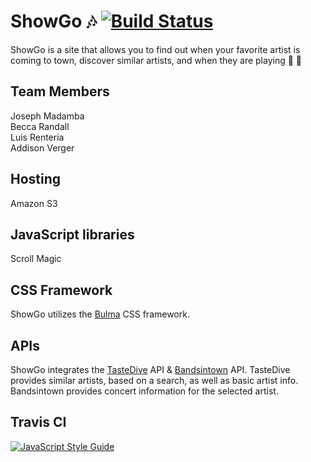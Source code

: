 # ShowGo :notes: [![Build Status](https://travis-ci.com/addisonverger/Phase-1-Group-Project.svg?branch=master)](https://travis-ci.com/addisonverger/Phase-1-Group-Project)
ShowGo is a site that allows you to find out when your favorite artist is coming to town, discover similar artists, and when they are playing  :guitar: :metal:

## Team Members
Joseph Madamba  
Becca Randall  
Luis Renteria  
Addison Verger

## Hosting
Amazon S3

## JavaScript libraries
Scroll Magic

## CSS Framework
ShowGo utilizes the [Bulma](https://bulma.io/) CSS framework.

## APIs
ShowGo integrates the [TasteDive](https://tastedive.com/read/api) API & [Bandsintown](https://app.swaggerhub.com/apis/Bandsintown/PublicAPI/3.0.0) API. TasteDive provides similar artists, based on a search, as well as basic artist info.
Bandsintown provides concert information for the selected artist.

## Travis CI
[![JavaScript Style Guide](https://cdn.rawgit.com/standard/standard/master/badge.svg)](https://github.com/standard/standard)
